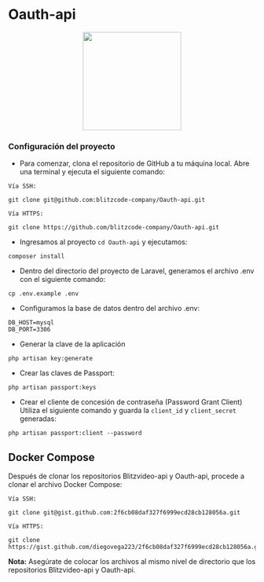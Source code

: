 # Oauth-api

<p align="center">
    <img src="https://drive.google.com/uc?export=download&id=1yyVoEHmLQgzYpDJJJvjtpo1MHdZNP84k" width="200">
</p>

### Configuración del proyecto

-   Para comenzar, clona el repositorio de GitHub a tu máquina local. Abre una terminal y ejecuta el siguiente comando:

`Vía SSH:`

```
git clone git@github.com:blitzcode-company/Oauth-api.git
```

`Vía HTTPS:`

```
git clone https://github.com/blitzcode-company/Oauth-api.git
```

-   Ingresamos al proyecto `cd Oauth-api` y ejecutamos:

```
composer install
```

-   Dentro del directorio del proyecto de Laravel, generamos el archivo .env con el siguiente comando:

```
cp .env.example .env
```

-   Configuramos la base de datos dentro del archivo .env:

```
DB_HOST=mysql
DB_PORT=3306
```

- Generar la clave de la aplicación

```
php artisan key:generate
```

- Crear las claves de Passport:
```
php artisan passport:keys
```
- Crear el cliente de concesión de contraseña (Password Grant Client)
Utiliza el siguiente comando y guarda la `client_id` y `client_secret` generadas:

```
php artisan passport:client --password
```

## Docker Compose

Después de clonar los repositorios Blitzvideo-api y Oauth-api, procede a clonar el archivo Docker Compose:

`Vía SSH:`

```
git clone git@gist.github.com:2f6cb08daf327f6999ecd28cb128056a.git
```

`Vía HTTPS:`

```
git clone https://gist.github.com/diegovega223/2f6cb08daf327f6999ecd28cb128056a.git
```

**Nota:** Asegúrate de colocar los archivos al mismo nivel de directorio que los repositorios Blitzvideo-api y Oauth-api.